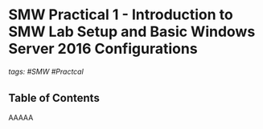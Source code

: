 # SMW Practical 1 - Introduction to SMW Lab Setup and Basic Windows Server 2016 Configurations

###### tags: #SMW #Practcal

## Table of Contents

AAAAA